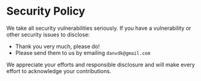 # Security Policy

We take all security vulnerabilities seriously.
If you have a vulnerability or other security issues to disclose:

- Thank you very much, please do!
- Please send them to us by emailing `danvdk@gmail.com`

We appreciate your efforts and responsible disclosure and will make every effort to acknowledge your contributions.
